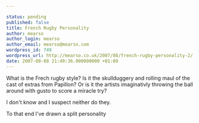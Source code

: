 ```yaml
---

status: pending
published: false
title: French Rugby Personality
author: mearso
author_login: mearso
author_email: mearso@mearso.com
wordpress_id: 749
wordpress_url: http://mearso.co.uk/2007/08/french-rugby-personality-2/
date: 2007-08-08 21:49:36.000000000 +01:00
---
```

What is the Frech rugby style? Is it the skullduggery and rolling maul of the cast of extras from Papillon? Or is it the artists imaginativly throwing the ball around with gusto to score a miracle try?

I don't know and I suspect neither do they.

To that end I've drawn a split personality
